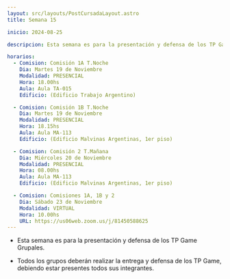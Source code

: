 ```yaml
---
layout: src/layouts/PostCursadaLayout.astro
title: Semana 15

inicio: 2024-08-25

descripcion: Esta semana es para la presentación y defensa de los TP Game Grupales.

horarios:
  - Comision: Comisión 1A T.Noche
    Dia: Martes 19 de Noviembre
    Modalidad: PRESENCIAL
    Hora: 18.00hs
    Aula: Aula TA-015
    Edificio: (Edificio Trabajo Argentino)

  - Comision: Comisión 1B T.Noche
    Dia: Martes 19 de Noviembre
    Modalidad: PRESENCIAL
    Hora: 18.15hs
    Aula: Aula MA-113
    Edificio: (Edificio Malvinas Argentinas, 1er piso)

  - Comision: Comisión 2 T.Mañana
    Dia: Miércoles 20 de Noviembre
    Modalidad: PRESENCIAL
    Hora: 08.00hs
    Aula: Aula MA-113
    Edificio: (Edificio Malvinas Argentinas, 1er piso)

  - Comision: Comisiones 1A, 1B y 2
    Dia: Sábado 23 de Noviembre
    Modalidad: VIRTUAL
    Hora: 10.00hs
    URL: https://us06web.zoom.us/j/81450588625
---
```


- Esta semana es para la presentación y defensa de los TP Game Grupales.

- Todos los grupos deberán realizar la entrega y defensa de los TP Game, debiendo estar presentes todos sus integrantes.
